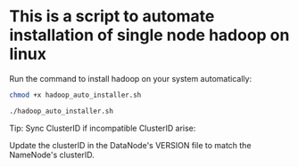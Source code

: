 # This is a script to automate installation of single node hadoop on linux

Run the command  to install hadoop on your system automatically:
```bash
chmod +x hadoop_auto_installer.sh
./hadoop_auto_installer.sh
```
Tip: Sync ClusterID if incompatible ClusterID arise:

Update the clusterID in the DataNode's VERSION file to match the NameNode's clusterID.
